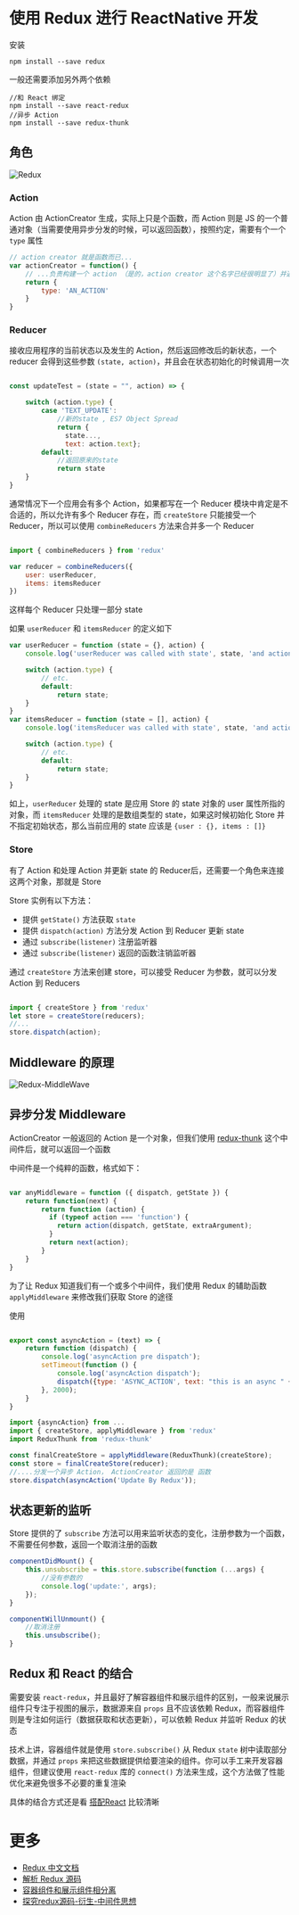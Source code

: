# 使用 Redux 进行 ReactNative 开发

安装

`npm install --save redux`

一般还需要添加另外两个依赖

```
//和 React 绑定
npm install --save react-redux
//异步 Action
npm install --save redux-thunk
```

## 角色

![Redux](./Redux.png)

### Action

Action 由 ActionCreator 生成，实际上只是个函数，而 Action 则是 JS 的一个普通对象（当需要使用异步分发的时候，可以返回函数），按照约定，需要有个一个 `type` 属性

```javascript
// action creator 就是函数而已...
var actionCreator = function() {
    // ...负责构建一个 action （是的，action creator 这个名字已经很明显了）并返回它
    return {
        type: 'AN_ACTION'
    }
}
```

### Reducer

接收应用程序的当前状态以及发生的 Action，然后返回修改后的新状态，一个 reducer 会得到这些参数 `(state, action)`，并且会在状态初始化的时候调用一次

```javascript

const updateTest = (state = "", action) => {

    switch (action.type) {
        case 'TEXT_UPDATE':
            //新的state , ES7 Object Spread
            return {
              state...,
              text: action.text};
        default:
            //返回原来的state
            return state
    }
}
```

通常情况下一个应用会有多个 Action，如果都写在一个 Reducer 模块中肯定是不合适的，所以允许有多个 Reducer 存在，而 `createStore` 只能接受一个 Reducer，所以可以使用 `combineReducers` 方法来合并多一个 Reducer

```javascript

import { combineReducers } from 'redux'

var reducer = combineReducers({
    user: userReducer,
    items: itemsReducer
})
```

这样每个 Reducer 只处理一部分 state

如果 `userReducer` 和 `itemsReducer` 的定义如下

```javascript
var userReducer = function (state = {}, action) {
    console.log('userReducer was called with state', state, 'and action', action)

    switch (action.type) {
        // etc.
        default:
            return state;
    }
}
var itemsReducer = function (state = [], action) {
    console.log('itemsReducer was called with state', state, 'and action', action)

    switch (action.type) {
        // etc.
        default:
            return state;
    }
}
```

如上，`userReducer` 处理的 state 是应用 Store 的 state 对象的 user 属性所指的对象，而 `itemsReducer` 处理的是数组类型的 state，如果这时候初始化 Store 并不指定初始状态，那么当前应用的 state 应该是 `{user : {}, items : []}`

### Store

有了 Action 和处理 Action 并更新 state 的 Reducer后，还需要一个角色来连接这两个对象，那就是 Store

Store 实例有以下方法：

- 提供 `getState()` 方法获取 `state`
- 提供 `dispatch(action)` 方法分发 Action 到 Reducer 更新 state
- 通过 `subscribe(listener)` 注册监听器
- 通过 `subscribe(listener)` 返回的函数注销监听器

通过 `createStore` 方法来创建 store，可以接受 Reducer 为参数，就可以分发 Action 到 Reducers

```javascript

import { createStore } from 'redux'  
let store = createStore(reducers);
//...
store.dispatch(action);
```

## Middleware 的原理

![Redux-MiddleWave](./Redux-MiddleWave.png)

## 异步分发 Middleware

ActionCreator 一般返回的 Action 是一个对象，但我们使用 [redux-thunk](https://github.com/gaearon/redux-thunk) 这个中间件后，就可以返回一个函数

中间件是一个纯粹的函数，格式如下：

```javascript

var anyMiddleware = function ({ dispatch, getState }) {
    return function(next) {
        return function (action) {
          if (typeof action === 'function') {
            return action(dispatch, getState, extraArgument);
          }
          return next(action);
        }
    }
}
```

为了让 Redux 知道我们有一个或多个中间件，我们使用 Redux 的辅助函数 `applyMiddleware` 来修改我们获取 Store 的途径

使用

```javascript

export const asyncAction = (text) => {
    return function (dispatch) {
        console.log('asyncAction pre dispatch');
        setTimeout(function () {
            console.log('asyncAction dispatch');
            dispatch({type: 'ASYNC_ACTION', text: "this is an async " + text});
        }, 2000);
    }
}
```

```javascript
import {asyncAction} from ...
import { createStore, applyMiddleware } from 'redux'
import ReduxThunk from 'redux-thunk'

const finalCreateStore = applyMiddleware(ReduxThunk)(createStore);
const store = finalCreateStore(reducer);
//....分发一个异步 Action， ActionCreator 返回的是 函数
store.dispatch(asyncAction('Update By Redux'));
```

## 状态更新的监听

Store 提供的了 `subscribe` 方法可以用来监听状态的变化，注册参数为一个函数，不需要任何参数，返回一个取消注册的函数

```javascript
componentDidMount() {
    this.unsubscribe = this.store.subscribe(function (...args) {
        //没有参数的
        console.log('update:', args);
    });
}

componentWillUnmount() {
    //取消注册
    this.unsubscribe();
}
```

## Redux 和 React 的结合

需要安装 `react-redux`，并且最好了解容器组件和展示组件的区别，一般来说展示组件只专注于视图的展示，数据源来自 `props` 且不应该依赖 Redux，而容器组件则是专注如何运行（数据获取和状态更新），可以依赖 Redux 并监听 Redux 的状态

技术上讲，容器组件就是使用 `store.subscribe()` 从 Redux `state` 树中读取部分数据，并通过 `props` 来把这些数据提供给要渲染的组件。你可以手工来开发容器组件，但建议使用 `react-redux` 库的 `connect()` 方法来生成，这个方法做了性能优化来避免很多不必要的重复渲染

具体的结合方式还是看 [搭配React](http://cn.redux.js.org/docs/basics/UsageWithReact.html) 比较清晰

# 更多

- [Redux 中文文档](http://cn.redux.js.org/index.html)
- [解析 Redux 源码](https://zhuanlan.zhihu.com/p/22809799)
- [容器组件和展示组件相分离](https://medium.com/@dan_abramov/smart-and-dumb-components-7ca2f9a7c7d0)
- [探究redux源码-衍生-中间件思想](https://github.com/sunyongjian/blog/issues/21)
